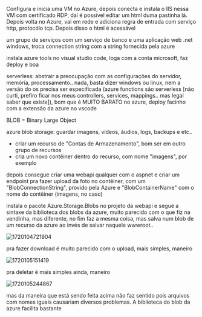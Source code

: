 Configura e inicia uma VM no Azure, depois conecta e instala o IIS nessa VM com certificado RDP, daí é possível editar um html duma pastinha lá. Depois volta no Azure, vai em rede e adiciona regra de entrada com serviço http, protocólo tcp. Depois disso o html é acessável

um grupo de serviços com um serviço de banco e uma aplicação web .net windows, troca connection string com a string fornecida pela azure

instala azure tools no visual studio code, loga com a conta microsoft, faz deploy e boa

serverless: abstrair a preocupação com as configurações do servidor, memória, processamento.. nada, basta dizer windows ou linux, nem a versão do os precisa ser especificada (azure functions são serverless [não curti, prefiro ficar nos meus controllers, services, mappings.. mas legal saber que existe]), bom que é MUITO BARATO no azure, deploy facinho com a extensão da azure no vscode

BLOB = Binary Large Object

azure blob storage: guardar imagens, vídeos, áudios, logs, backups e etc..

* criar um recurso de "Contas de Armazenamento", bom ser em outro grupo de recursos
* cria um novo contêiner dentro do recurso, com nome "imagens", por exemplo

depois consegue criar uma webapi qualquer com o aspnet e criar um endpoint pra fazer upload da foto no contêiner, com um "BlobConnectionString", provido pela Azure e "BlobContainerName" com o nome do contêiner (imagens, no caso)

instala o pacote Azure.Storage.Blobs no projeto da webapi e segue a sintaxe da biblioteca dos blobs da azure, muito parecido com o que fiz na vendinha, mas diferente, no fim faz a mesma coisa, mas salva num blob de um recurso da azure ao invés de salvar naquele wwwroot..

![1720104721904](image/azure/1720104721904.png)

pra fazer download é muito parecido com o upload, mais simples, maneiro

![1720105151419](image/azure/1720105151419.png)

pra deletar é mais simples ainda, maneiro

![1720105244867](image/azure/1720105244867.png)

mas da maneira que está sendo feita acima não faz sentido pois arquivos com nomes iguais causariam diversos problemas. A biblioteca do blob da azure facilita bastante